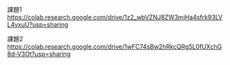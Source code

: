 課題1　https://colab.research.google.com/drive/1z2_wbVZNJ8ZW3mjHa4sfrk93LVL4vxuU?usp=sharing

課題2　https://colab.research.google.com/drive/1wFC74sBw2hRkcQRg5L0fUXchG8d-V3Ot?usp=sharing
